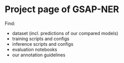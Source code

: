 # Project page of GSAP-NER
Find:
 * dataset (incl. predictions of our compared models)
 * training scripts and configs
 * inference scripts and configs
 * evaluation notebooks
 * our annotation guidelines
